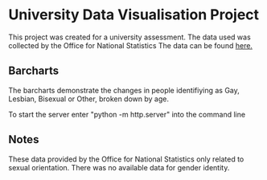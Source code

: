 # University Data Visualisation Project

This project was created for a university assessment.  The data used was collected by the Office for National Statistics  The data can be found [here.](https://www.ons.gov.uk/peoplepopulationandcommunity/culturalidentity/sexuality/bulletins/sexualidentityuk/2017)



## Barcharts

The barcharts demonstrate the changes in people identifiying as Gay, Lesbian,  Bisexual or Other, broken down by age.

To start the server enter "python -m http.server" into the command line

## Notes

These data provided by the Office for National Statistics only related to sexual orientation.  There was no available data for gender identity.